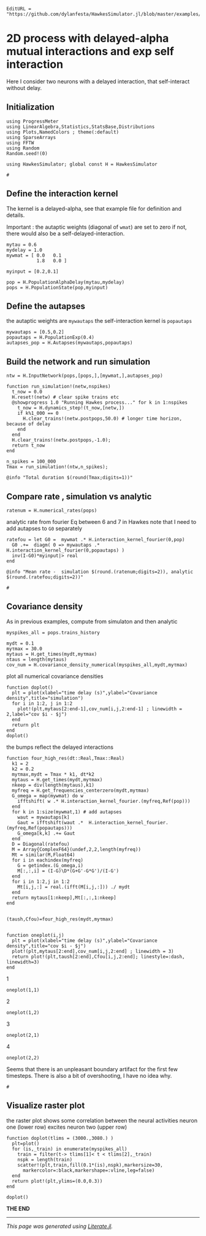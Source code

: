 ```@meta
EditURL = "https://github.com/dylanfesta/HawkesSimulator.jl/blob/master/examples/2d_delay_autapses.jl"
```

# 2D process with delayed-alpha mutual interactions and exp self interaction

Here I consider two neurons with a delayed interaction,
that self-interact without delay.

## Initialization

```@example 2d_delay_autapses
using ProgressMeter
using LinearAlgebra,Statistics,StatsBase,Distributions
using Plots,NamedColors ; theme(:default)
using SparseArrays
using FFTW
using Random
Random.seed!(0)

using HawkesSimulator; global const H = HawkesSimulator

#
```

## Define the interaction kernel
The kernel is a delayed-alpha, see that example file for definition and
details.

Important : the autaptic weights (diagonal of `wmat`) are set to zero
if not, there would also be a self-delayed-interaction.

```@example 2d_delay_autapses
mytau = 0.6
mydelay = 1.0
mywmat = [ 0.0   0.1
           1.8   0.0 ]

myinput = [0.2,0.1]

pop = H.PopulationAlphaDelay(mytau,mydelay)
pops = H.PopulationState(pop,myinput)
```

## Define the autapses
the autaptic weights are `mywautaps`
the self-interaction kernel is `popautaps`

```@example 2d_delay_autapses
mywautaps = [0.5,0.2]
popautaps = H.PopulationExp(0.4)
autapses_pop = H.Autapses(mywautaps,popautaps)
```

## Build the network and run simulation

```@example 2d_delay_autapses
ntw = H.InputNetwork(pops,[pops,],[mywmat,],autapses_pop)

function run_simulation!(netw,nspikes)
  t_now = 0.0
  H.reset!(netw) # clear spike trains etc
  @showprogress 1.0 "Running Hawkes process..." for k in 1:nspikes
    t_now = H.dynamics_step!(t_now,[netw,])
    if k%1_000 == 0
      H.clear_trains!(netw.postpops,50.0) # longer time horizon, because of delay
    end
  end
  H.clear_trains!(netw.postpops,-1.0);
  return t_now
end

n_spikes = 100_000
Tmax = run_simulation!(ntw,n_spikes);

@info "Total duration $(round(Tmax;digits=1))"
```

## Compare rate , simulation vs analytic

```@example 2d_delay_autapses
ratenum = H.numerical_rates(pops)
```

analytic rate from fourier Eq between 6 and  7 in Hawkes
note that I need to add autapses to `G0` separately

```@example 2d_delay_autapses
ratefou = let G0 =  mywmat .* H.interaction_kernel_fourier(0,pop)
  G0 .+=  diagm( 0 => mywautaps .* H.interaction_kernel_fourier(0,popautaps) )
  inv(I-G0)*myinput|> real
end

@info "Mean rate -  simulation $(round.(ratenum;digits=2)), analytic  $(round.(ratefou;digits=2))"

#
```

## Covariance density
As in previous examples, compute from simulaton and then analytic

```@example 2d_delay_autapses
myspikes_all = pops.trains_history

mydt = 0.1
myτmax = 30.0
mytaus = H.get_times(mydt,myτmax)
ntaus = length(mytaus)
cov_num = H.covariance_density_numerical(myspikes_all,mydt,myτmax)
```

plot all numerical covariance densities

```@example 2d_delay_autapses
function doplot()
  plt = plot(xlabel="time delay (s)",ylabel="Covariance density",title="simulation")
  for i in 1:2, j in 1:2
    plot!(plt,mytaus[2:end-1],cov_num[i,j,2:end-1] ; linewidth = 2,label="cov $i - $j")
  end
  return plt
end
doplot()
```

the bumps reflect the delayed interactions

```@example 2d_delay_autapses
function four_high_res(dt::Real,Tmax::Real)
  k1 = 2
  k2 = 0.2
  myτmax,mydt = Tmax * k1, dt*k2
  mytaus = H.get_times(mydt,myτmax)
  nkeep = div(length(mytaus),k1)
  myfreq = H.get_frequencies_centerzero(mydt,myτmax)
  G_omega = map(mywmat) do w
    ifftshift( w .* H.interaction_kernel_fourier.(myfreq,Ref(pop)))
  end
  for k in 1:size(mywmat,1) # add autapses
    waut = mywautaps[k]
    Gaut = ifftshift(waut .*  H.interaction_kernel_fourier.(myfreq,Ref(popautaps)))
    G_omega[k,k] .+= Gaut
  end
  D = Diagonal(ratefou)
  M = Array{ComplexF64}(undef,2,2,length(myfreq))
  Mt = similar(M,Float64)
  for i in eachindex(myfreq)
    G = getindex.(G_omega,i)
    M[:,:,i] = (I-G)\D*(G+G'-G*G')/(I-G')
  end
  for i in 1:2,j in 1:2
    Mt[i,j,:] = real.(ifft(M[i,j,:])) ./ mydt
  end
  return mytaus[1:nkeep],Mt[:,:,1:nkeep]
end


(taush,Cfou)=four_high_res(mydt,myτmax)


function oneplot(i,j)
  plt = plot(xlabel="time delay (s)",ylabel="Covariance density",title="cov $i - $j")
  plot!(plt,mytaus[2:end],cov_num[i,j,2:end] ; linewidth = 3)
  return plot!(plt,taush[2:end],Cfou[i,j,2:end]; linestyle=:dash, linewidth=3)
end
```

1

```@example 2d_delay_autapses
oneplot(1,1)
```

2

```@example 2d_delay_autapses
oneplot(1,2)
```

3

```@example 2d_delay_autapses
oneplot(2,1)
```

4

```@example 2d_delay_autapses
oneplot(2,2)
```

Seems that there is an unpleasant boundary artifact for the first few timesteps.
There is also a bit of overshooting, I have no idea why.

```@example 2d_delay_autapses
#
```

## Visualize raster plot
the raster plot shows some correlation between the neural activities
neuron one (lower row) excites neuron two (upper row)

```@example 2d_delay_autapses
function doplot(tlims = (3000.,3080.) )
  plt=plot()
  for (is,_train) in enumerate(myspikes_all)
    train = filter(t-> tlims[1]< t < tlims[2],_train)
    nspk = length(train)
    scatter!(plt,train,fill(0.1*(is),nspk),markersize=30,
      markercolor=:black,markershape=:vline,leg=false)
  end
  return plot!(plt,ylims=(0.0,0.3))
end

doplot()
```

**THE END**

---

*This page was generated using [Literate.jl](https://github.com/fredrikekre/Literate.jl).*

